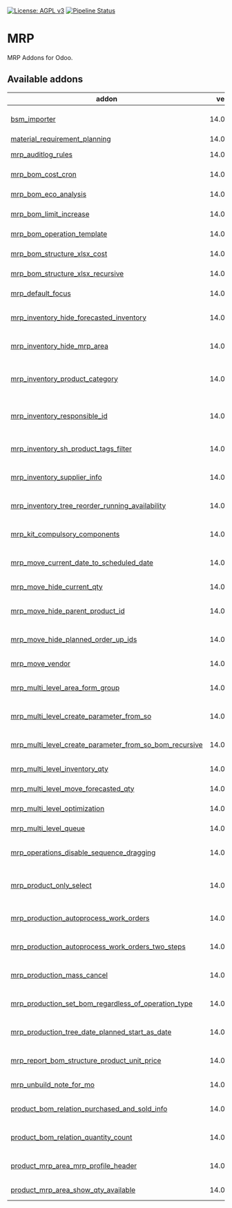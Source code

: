 [![License: AGPL v3](https://img.shields.io/badge/License-AGPL%20v3-blue.svg)](https://www.gnu.org/licenses/agpl-3.0)
[![Pipeline Status](https://gitlab.com/tawasta/odoo/mrp/badges/14.0-dev/pipeline.svg)](https://gitlab.com/tawasta/odoo/mrp/-/pipelines/)

MRP
====
MRP Addons for Odoo.

[//]: # (addons)

Available addons
----------------
addon | version | maintainers | summary
--- | --- | --- | ---
[bsm_importer](bsm_importer/) | 14.0.1.0.0 |  | Import data from local file system to database
[material_requirement_planning](material_requirement_planning/) | 14.0.1.0.1 |  | Material Requirement
[mrp_auditlog_rules](mrp_auditlog_rules/) | 14.0.1.0.0 |  | Adds audit log rules for mrp.bom
[mrp_bom_cost_cron](mrp_bom_cost_cron/) | 14.0.1.0.0 |  | Cron for MRP compute cost
[mrp_bom_eco_analysis](mrp_bom_eco_analysis/) | 14.0.1.1.14 |  | ECO analysis modifications
[mrp_bom_limit_increase](mrp_bom_limit_increase/) | 14.0.1.0.0 |  | Incrases BOM tree-view limit to 100
[mrp_bom_operation_template](mrp_bom_operation_template/) | 14.0.1.0.2 |  | Templates for different operations
[mrp_bom_structure_xlsx_cost](mrp_bom_structure_xlsx_cost/) | 14.0.1.0.0 |  | Add cost to MRP BOM Structure XLSX
[mrp_bom_structure_xlsx_recursive](mrp_bom_structure_xlsx_recursive/) | 14.0.1.0.2 |  | Field additions for the BOM export module
[mrp_default_focus](mrp_default_focus/) | 14.0.1.0.0 |  | Sets default focus fields for MRP
[mrp_inventory_hide_forecasted_inventory](mrp_inventory_hide_forecasted_inventory/) | 14.0.1.0.0 |  | Hide Forecasted Inventory in MRP Inventory tree view
[mrp_inventory_hide_mrp_area](mrp_inventory_hide_mrp_area/) | 14.0.1.0.0 |  | Hide MRP Area in MRP Inventory tree view
[mrp_inventory_product_category](mrp_inventory_product_category/) | 14.0.1.0.0 |  | Shows product category in mrp.inventory list view
[mrp_inventory_responsible_id](mrp_inventory_responsible_id/) | 14.0.1.0.0 |  | Shows product template responsible id in mrp.inventory list view
[mrp_inventory_sh_product_tags_filter](mrp_inventory_sh_product_tags_filter/) | 14.0.1.0.0 |  | MRP Inventory - Group and Filter by SH product tags
[mrp_inventory_supplier_info](mrp_inventory_supplier_info/) | 14.0.1.0.0 |  | Shows supplier info from mrp area in mrp inventory views
[mrp_inventory_tree_reorder_running_availability](mrp_inventory_tree_reorder_running_availability/) | 14.0.1.0.0 |  | Reorder Running Availability in MRP Inventory tree
[mrp_kit_compulsory_components](mrp_kit_compulsory_components/) | 14.0.1.0.0 |  | Components are compulsory if created BOM is a kit
[mrp_move_current_date_to_scheduled_date](mrp_move_current_date_to_scheduled_date/) | 14.0.1.0.0 |  | MRP Move Current Date To Scheduled Date
[mrp_move_hide_current_qty](mrp_move_hide_current_qty/) | 14.0.1.0.0 |  | Hide current_qty on Mrp Move
[mrp_move_hide_parent_product_id](mrp_move_hide_parent_product_id/) | 14.0.1.0.0 |  | Hide parent_product_id on Mrp Move
[mrp_move_hide_planned_order_up_ids](mrp_move_hide_planned_order_up_ids/) | 14.0.1.0.0 |  | Hide planned_order_up_ids on Mrp Move
[mrp_move_vendor](mrp_move_vendor/) | 14.0.1.0.0 |  | Show Vendor on MRP Moves
[mrp_multi_level_area_form_group](mrp_multi_level_area_form_group/) | 14.0.1.0.0 |  | Manufacture / User group enables to see MRP Moves
[mrp_multi_level_create_parameter_from_so](mrp_multi_level_create_parameter_from_so/) | 14.0.1.0.0 |  | Product Area parameter is created after SO confirmation
[mrp_multi_level_create_parameter_from_so_bom_recursive](mrp_multi_level_create_parameter_from_so_bom_recursive/) | 14.0.1.0.3 |  | Sale order line product BoM is run through recursively
[mrp_multi_level_inventory_qty](mrp_multi_level_inventory_qty/) | 14.0.1.0.0 |  | Inventory product circulation report
[mrp_multi_level_move_forecasted_qty](mrp_multi_level_move_forecasted_qty/) | 14.0.1.0.0 |  | Forecasted quantity for mrp.move
[mrp_multi_level_optimization](mrp_multi_level_optimization/) | 14.0.1.0.0 |  | MRP multi level optimization
[mrp_multi_level_queue](mrp_multi_level_queue/) | 14.0.1.0.0 |  | MRP Multi Level with queue jobs
[mrp_operations_disable_sequence_dragging](mrp_operations_disable_sequence_dragging/) | 14.0.1.0.0 |  | Hides sequence column in operations tree view
[mrp_product_only_select](mrp_product_only_select/) | 14.0.1.0.0 |  | Disable creating and editing of products from the MO product field
[mrp_production_autoprocess_work_orders](mrp_production_autoprocess_work_orders/) | 14.0.1.0.3 |  | Created Work Orders get completed instantly
[mrp_production_autoprocess_work_orders_two_steps](mrp_production_autoprocess_work_orders_two_steps/) | 14.0.1.0.0 |  | Created Work Orders get completed in two steps
[mrp_production_mass_cancel](mrp_production_mass_cancel/) | 14.0.1.0.0 |  | Allow cancellation of production orders en masse
[mrp_production_set_bom_regardless_of_operation_type](mrp_production_set_bom_regardless_of_operation_type/) | 14.0.1.0.0 |  | Set BoM that is not based on Operation Type
[mrp_production_tree_date_planned_start_as_date](mrp_production_tree_date_planned_start_as_date/) | 14.0.1.0.0 |  | Show date planned start as date in mrp production tree
[mrp_report_bom_structure_product_unit_price](mrp_report_bom_structure_product_unit_price/) | 14.0.1.0.0 |  | Use product Unit price instead of its multiple on report
[mrp_unbuild_note_for_mo](mrp_unbuild_note_for_mo/) | 14.0.1.0.0 |  | Unbuild note to Manufacturing order
[product_bom_relation_purchased_and_sold_info](product_bom_relation_purchased_and_sold_info/) | 14.0.1.0.0 |  | Purchased and Sold Product Quantities in BOM tree view
[product_bom_relation_quantity_count](product_bom_relation_quantity_count/) | 14.0.1.0.0 |  | Used Product Quantities in BOM tree view
[product_mrp_area_mrp_profile_header](product_mrp_area_mrp_profile_header/) | 14.0.1.0.0 |  | Adds header "MRP Profile" to MRP Area form
[product_mrp_area_show_qty_available](product_mrp_area_show_qty_available/) | 14.0.1.0.0 |  | Show qty_available on Product Mrp Area

[//]: # (end addons)
